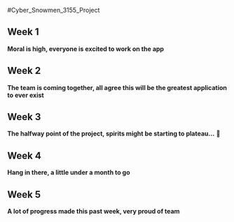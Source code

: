 #Cyber_Snowmen_3155_Project

## Week 1
**Moral is high, everyone is excited to work on the app**

## Week 2
**The team is coming together, all agree this will be the greatest application to ever exist**

## Week 3
**The halfway point of the project, spirits might be starting to plateau...** :eyes:

## Week 4
**Hang in there, a little under a month to go**

## Week 5
**A lot of progress made this past week, very proud of team**
